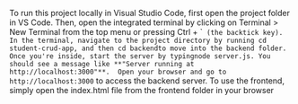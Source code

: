 To run this project locally in Visual Studio Code, first open the project folder in VS Code. 
Then, open the integrated terminal by clicking on Terminal > New Terminal from the top menu or pressing Ctrl + \`` (the backtick key).
In the terminal, navigate to the project directory by running cd student-crud-app, and then cd backendto move into the backend folder. 
Once you're inside, start the server by typingnode server.js. You should see a message like **"Server running at http://localhost:3000"**. 
Open your browser and go to http://localhost:3000` to access the backend server. 
To use the frontend, simply open the index.html file from the frontend folder in your browser
